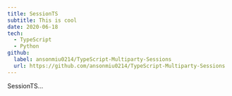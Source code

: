 ```yaml
---
title: SessionTS
subtitle: This is cool
date: 2020-06-18
tech:
  - TypeScript
  - Python
github:
  label: ansonmiu0214/TypeScript-Multiparty-Sessions
  url: https://github.com/ansonmiu0214/TypeScript-Multiparty-Sessions
---
```


SessionTS...